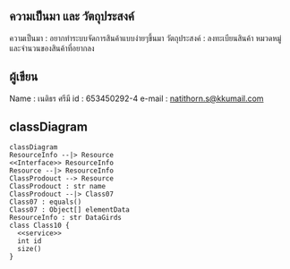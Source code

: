 ## ความเป็นมา และ วัตถุประสงค์
ความเป็นมา : อยากทำระบบจัดการสินค้าแบบง่ายๆขึ้นมา
วัตถุประสงค์ : ลงทะเบียนสินค้า หมวดหมู่ และจำนวนของสินค้าที่อยากลง



## ผู้เขียน
Name : เนติธร ศรีมี
id : 653450292-4
e-mail : natithorn.s@kkumail.com


## classDiagram

```mermaid
classDiagram
ResourceInfo --|> Resource 
<<Interface>> ResourceInfo
Resource --|> ResourceInfo
ClassProdouct --> Resource
ClassProdouct : str name
ClassProdouct --|> Class07
Class07 : equals()
Class07 : Object[] elementData
ResourceInfo : str DataGirds
class Class10 {
  <<service>>
  int id
  size()
}
```

